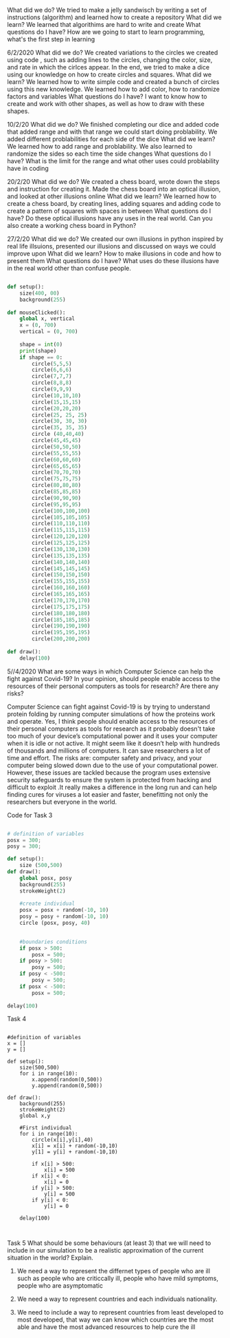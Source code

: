 What did we do?
We tried to make a jelly sandwisch by writing a set of instructions (algorithm) and learned how to create a repository
What did we learn?
We learned that algorithims are hard to write and create 
What questions do I have?
How are we going to start to learn programming, what's the first step in learning


6/2/2020
What did we do?
We created variations to the circles we created using code , such as adding lines to the circles, changing the color, size, and rate in which the cirlces appear. In the end, we tried to make a dice using our knowledge on how to create circles and squares. 
What did we learn?
We learned how to write simple code and created a bunch of circles using this new knowledge. We learned how to add color, how to randomize factors and variables
What questions do I have?
I want to know how to create and work with other shapes, as well as how to draw with these shapes. 

10/2/20
What did we do?
We finished completing our dice and added code that added range and with that range we could start doing problability. We added different problabilities for each side of the dice
What did we learn? 
We learned how to add range and problability. We also learned to randomize the sides so each time the side changes
What questions do I have?
What is the limit for the range and what other uses could problability have in coding

20/2/20
What did we do?
We created a chess board, wrote down the steps and instruction for creating it. Made the chess board into an optical illusion, and looked at other illusions online
What did we learn?
We learned how to create a chess board, by creating lines, adding squares and adding code to create a pattern of squares with spaces in between
What questions do I have?
Do these optical illusions have any uses in the real world. Can you also create a working chess board in Python?

27/2/20
What did we do?
We created our own illusions in python inspired by real life illsuions, presented our illusions and discussed on ways we could improve upon
What did we learn?
How to make illusions in code and how to present them
What questions do I have?
What uses do these illusions have in the real world other than confuse people.
```python

def setup():
    size(400, 00)
    background(255)
    
def mouseClicked():
    global x, vertical
    x = (0, 700)
    vertical = (0, 700)
    
    shape = int(0)
    print(shape)
    if shape == 0:
        circle(5,5,5)
        circle(6,6,6)
        circle(7,7,7)
        circle(8,8,8)
        circle(9,9,9)
        circle(10,10,10)
        circle(15,15,15)
        circle(20,20,20)
        circle(25, 25, 25)
        circle(30, 30, 30)
        circle(35, 35, 35)
        circle (40,40,40)
        circle(45,45,45)
        circle(50,50,50)
        circle(55,55,55)
        circle(60,60,60)
        circle(65,65,65)
        circle(70,70,70)
        circle(75,75,75)
        circle(80,80,80)
        circle(85,85,85)
        circle(90,90,90)
        circle(95,95,95)
        circle(100,100,100)
        circle(105,105,105)
        circle(110,110,110)
        circle(115,115,115)
        circle(120,120,120)
        circle(125,125,125)
        circle(130,130,130)
        circle(135,135,135)
        circle(140,140,140)
        circle(145,145,145)
        circle(150,150,150)
        circle(155,155,155)
        circle(160,160,160)
        circle(165,165,165)
        circle(170,170,170)
        circle(175,175,175)
        circle(180,180,180)
        circle(185,185,185)
        circle(190,190,190)
        circle(195,195,195)
        circle(200,200,200)
        
def draw():
    delay(100)
```
    
5//4/2020
 What are some ways in which Computer Science can help the fight against Covid-19?
In your opinion, should people enable access to the resources of their personal computers as tools for research? Are there any risks?

Computer Science can fight against Covid-19 is by trying to understand protein folding by running computer simulations of how the proteins work and operate.
Yes, I think people should enable access to the resources of their personal computers as tools for research as it probably doesn't take too much of your device’s computational power and it uses your computer when it is idle or not active. It might seem like it doesn’t help with hundreds of thousands and millions of computers. It can save researchers a lot of time and effort. The risks are: computer safety and privacy, and your computer being slowed down due to the use of your computational power. However, these issues are tackled because the program uses extensive security safeguards to ensure the system is protected from hacking and difficult to exploit .It really makes a difference in the long run and can help finding cures for viruses a lot easier and faster, benefitting not only the researchers but everyone in the world. 

Code for Task 3

```python

# definition of variables
posx = 300;
posy = 300;

def setup():
    size (500,500)
def draw():
    global posx, posy
    background(255)
    strokeWeight(2)
    
    #create individual
    posx = posx + random(-10, 10)
    posy = posy + random(-10, 10)
    circle (posx, posy, 40)

    
    #boundaries conditions
    if posx > 500:
        posx = 500;
    if posy > 500:
        posy = 500;
    if posy < -500:
        posy = 500;
    if posx < -500:
        posx = 500;
        
delay(100)
```

Task 4

```pyton

#definition of variables
x = []
y = []

def setup():
    size(500,500)
    for i in range(10):
        x.append(random(0,500))
        y.append(random(0,500))
        
def draw():
    background(255)
    strokeWeight(2)
    global x,y
    
    #First individual
    for i in range(10):
        circle(x[i],y[i],40)
        x[i] = x[i] + random(-10,10)
        y[1] = y[i] + random(-10,10)
        
        if x[i] > 500:
            x[i] = 500
        if x[i] < 0:
            x[i] = 0
        if y[i] > 500:
            y[i] = 500
        if y[i] < 0:
            y[i] = 0

    delay(100)
   
    
```


   



Task 5
What should be some behaviours (at least 3) that we will need to include in our simulation to be a realistic approximation of the current situation in the world? Explain.

1. We need a way to represent the differnet types of people who are ill such as people who are criticcally ill, people who have mild symptoms, people who are asymptomatic

2. We need a way to represent countries and each individuals nationality.

3. We need to include a way to represent countries from least developed to most developed, that way we can know which countries are the most able and have the most advanced resources to help cure the ill

